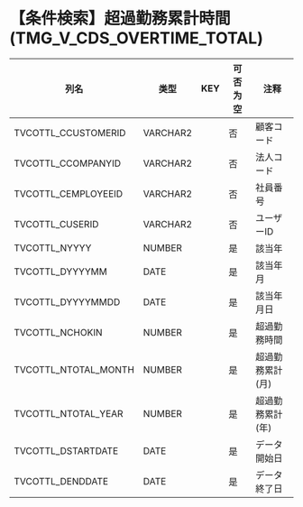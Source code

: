 # 【条件検索】超過勤務累計時間(TMG_V_CDS_OVERTIME_TOTAL)
| 列名   | 类型   | KEY  | 可否为空 | 注释   |
| ---- | ---- | ---- | ---- | ---- |
|TVCOTTL_CCUSTOMERID|VARCHAR2||否|顧客コード|
|TVCOTTL_CCOMPANYID|VARCHAR2||否|法人コード|
|TVCOTTL_CEMPLOYEEID|VARCHAR2||否|社員番号|
|TVCOTTL_CUSERID|VARCHAR2||否|ユーザーID|
|TVCOTTL_NYYYY|NUMBER||是|該当年|
|TVCOTTL_DYYYYMM|DATE||是|該当年月|
|TVCOTTL_DYYYYMMDD|DATE||是|該当年月日|
|TVCOTTL_NCHOKIN|NUMBER||是|超過勤務時間|
|TVCOTTL_NTOTAL_MONTH|NUMBER||是|超過勤務累計(月)|
|TVCOTTL_NTOTAL_YEAR|NUMBER||是|超過勤務累計(年)|
|TVCOTTL_DSTARTDATE|DATE||是|データ開始日|
|TVCOTTL_DENDDATE|DATE||是|データ終了日|
